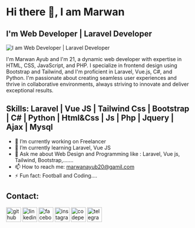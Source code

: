 # Hi there 👋, I am Marwan
## I'm Web Developer | Laravel Developer 
![I am Web Developer | Laravel Developer ](https://media.licdn.com/dms/image/D4D16AQHTFelI5hH3AA/profile-displaybackgroundimage-shrink_350_1400/0/1709504949651?e=1715212800&v=beta&t=Tg9OdwR97-WDpXNNDgJkPnl3c0v3CnTC83ipC32zcJ8)

I'm Marwan Ayub and I'm 21, a dynamic web developer with expertise in HTML, CSS, JavaScript, and PHP. I
specialize in frontend design using Bootstrap and Tailwind, and I'm proficient in Laravel, Vue.js, C#, and Python. I'm passionate about creating seamless user experiences and thrive in collaborative environments, always striving to innovate and deliver exceptional results.

## Skills: Laravel | Vue JS | Tailwind Css | Bootstrap | C# | Python | Html&Css | Js | Php | Jquery | Ajax | Mysql

- 🔭 I’m currently working on Freelancer 
- 🌱 I’m currently learning Laravel, Vue JS 
- 💬 Ask me about Web Design and Programming like : Laravel, Vue js, Tailwind, Bootstrap,....... 
- 📫 How to reach me: marwanayub20@gamil.com 
- ⚡ Fun fact: Football and Coding....  


## Contact:
[<img src='https://cdn.jsdelivr.net/npm/simple-icons@3.0.1/icons/github.svg' alt='github' height='40'>](https://github.com/https://github.com/Marwan-Ayub)  [<img src='https://cdn.jsdelivr.net/npm/simple-icons@3.0.1/icons/linkedin.svg' alt='linkedin' height='40'>](https://www.linkedin.com/in/https://www.linkedin.com/in/marwan-ayub//)  [<img src='https://cdn.jsdelivr.net/npm/simple-icons@3.0.1/icons/facebook.svg' alt='facebook' height='40'>](https://www.facebook.com/https://www.facebook.com/Marwan.danoka)  [<img src='https://cdn.jsdelivr.net/npm/simple-icons@3.0.1/icons/instagram.svg' alt='instagram' height='40'>](https://www.instagram.com/dano_diamond/)  [<img src='https://cdn.jsdelivr.net/npm/simple-icons@3.0.1/icons/codepen.svg' alt='codepen' height='40'>](https://codepen.io/@Dano_diamond)  [<img src='https://cdn.jsdelivr.net/npm/simple-icons@3.0.1/icons/telegram.svg' alt='telegram' height='40'>](https://t.me/Dano_Diamond)

